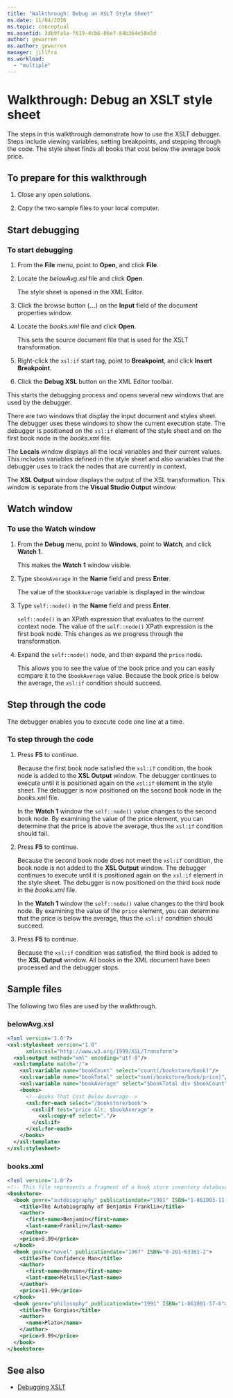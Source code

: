 ```yaml
---
title: "Walkthrough: Debug an XSLT Style Sheet"
ms.date: 11/04/2016
ms.topic: conceptual
ms.assetid: 3db9fa5a-f619-4cb6-86e7-64b364e58e5d
author: gewarren
ms.author: gewarren
manager: jillfra
ms.workload:
  - "multiple"
---
```

# Walkthrough: Debug an XSLT style sheet

The steps in this walkthrough demonstrate how to use the XSLT debugger. Steps include viewing variables, setting breakpoints, and stepping through the code. The style sheet finds all books that cost below the average book price.

## To prepare for this walkthrough

1.  Close any open solutions.

2.  Copy the two sample files to your local computer.

## Start debugging

### To start debugging

1.  From the **File** menu, point to **Open**, and click **File**.

2.  Locate the *belowAvg.xsl* file and click **Open**.

     The style sheet is opened in the XML Editor.

3.  Click the browse button (**...**) on the **Input** field of the document properties window.

4.  Locate the *books.xml* file and click **Open**.

     This sets the source document file that is used for the XSLT transformation.

5.  Right-click the `xsl:if` start tag, point to **Breakpoint**, and click **Insert Breakpoint**.

6.  Click the **Debug XSL** button on the XML Editor toolbar.

This starts the debugging process and opens several new windows that are used by the debugger.

There are two windows that display the input document and styles sheet. The debugger uses these windows to show the current execution state. The debugger is positioned on the `xsl:if` element of the style sheet and on the first book node in the *books.xml* file.

The **Locals** window displays all the local variables and their current values. This includes variables defined in the style sheet and also variables that the debugger uses to track the nodes that are currently in context.

The **XSL Output** window displays the output of the XSL transformation. This window is separate from the **Visual Studio Output** window.

## Watch window

### To use the Watch window

1.  From the **Debug** menu, point to **Windows**, point to **Watch**, and click **Watch 1**.

     This makes the **Watch 1** window visible.

2.  Type `$bookAverage` in the **Name** field and press **Enter**.

     The value of the `$bookAverage` variable is displayed in the window.

3.  Type `self::node()` in the **Name** field and press **Enter**.

     `self::node()` is an XPath expression that evaluates to the current context node. The value of the `self::node()` XPath expression is the first book node. This changes as we progress through the transformation.

4.  Expand the `self::node()` node, and then expand the `price` node.

     This allows you to see the value of the book price and you can easily compare it to the `$bookAverage` value. Because the book price is below the average, the `xsl:if` condition should succeed.

## Step through the code
 The debugger enables you to execute code one line at a time.

### To step through the code

1.  Press **F5** to continue.

     Because the first book node satisfied the `xsl:if` condition, the book node is added to the **XSL Output** window. The debugger continues to execute until it is positioned again on the `xsl:if` element in the style sheet. The debugger is now positioned on the second book node in the *books.xml* file.

     In the **Watch 1** window the `self::node()` value changes to the second book node. By examining the value of the price element, you can determine that the price is above the average, thus the `xsl:if` condition should fail.

2.  Press **F5** to continue.

     Because the second book node does not meet the `xsl:if` condition, the book node is not added to the **XSL Output** window. The debugger continues to execute until it is positioned again on the `xsl:if` element in the style sheet. The debugger is now positioned on the third `book` node in the *books.xml* file.

     In the **Watch 1** window the `self::node()` value changes to the third book node. By examining the value of the `price` element, you can determine that the price is below the average, thus the `xsl:if` condition should succeed.

3.  Press **F5** to continue.

     Because the `xsl:if` condition was satisfied, the third book is added to the **XSL Output** window. All books in the XML document have been processed and the debugger stops.

## Sample files

The following two files are used by the walkthrough.

### belowAvg.xsl

```xml
<?xml version='1.0'?>
<xsl:stylesheet version="1.0"
      xmlns:xsl="http://www.w3.org/1999/XSL/Transform">
  <xsl:output method="xml" encoding="utf-8"/>
  <xsl:template match="/">
    <xsl:variable name="bookCount" select="count(/bookstore/book)"/>
    <xsl:variable name="bookTotal" select="sum(/bookstore/book/price)"/>
    <xsl:variable name="bookAverage" select="$bookTotal div $bookCount"/>
    <books>
      <!--Books That Cost Below Average-->
      <xsl:for-each select="/bookstore/book">
        <xsl:if test="price &lt; $bookAverage">
          <xsl:copy-of select="."/>
        </xsl:if>
      </xsl:for-each>
    </books>
  </xsl:template>
</xsl:stylesheet>
```

### books.xml

```xml
<?xml version='1.0'?>
<!-- This file represents a fragment of a book store inventory database -->
<bookstore>
  <book genre="autobiography" publicationdate="1981" ISBN="1-861003-11-0">
    <title>The Autobiography of Benjamin Franklin</title>
    <author>
      <first-name>Benjamin</first-name>
      <last-name>Franklin</last-name>
    </author>
    <price>8.99</price>
  </book>
  <book genre="novel" publicationdate="1967" ISBN="0-201-63361-2">
    <title>The Confidence Man</title>
    <author>
      <first-name>Herman</first-name>
      <last-name>Melville</last-name>
    </author>
    <price>11.99</price>
  </book>
  <book genre="philosophy" publicationdate="1991" ISBN="1-861001-57-6">
    <title>The Gorgias</title>
    <author>
      <name>Plato</name>
    </author>
    <price>9.99</price>
  </book>
</bookstore>
```

## See also

- [Debugging XSLT](../xml-tools/debugging-xslt.md)
